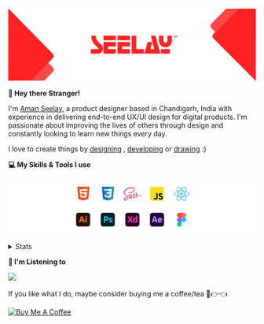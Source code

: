 [![banner](./images/seelay.svg)](https://www.seelay.in)

**👋 Hey there Stranger!**

I'm [Aman Seelay](https://www.seelay.in), a product designer based in Chandigarh, India with experience in delivering end-to-end UX/UI design for digital products. I'm passionate about improving the lives of others through design and constantly looking to learn new things every day.

I love to create things by [designing](https://www.seelay.in/#work) , [developing](https://www.seelay.in/#projects) or [drawing](https://art.seelay.in) :)

**💻 My Skills & Tools I use**

[![banner](./images/skills&tools.svg)](https://www.seelay.in/about)

<details>
  <summary>Stats</summary>

---

<!--START_SECTION:waka-->
![Profile Views](http://img.shields.io/badge/Profile%20Views-12-blue)

**🐱 My GitHub Data** 

> 🏆 399 Contributions in the Year 2022
 > 
> 📦 683.4 kB Used in GitHub's Storage 
 > 
> 💼 Opted to Hire
 > 
> 📜 3 Public Repositories 
 > 
> 🔑 38 Private Repositories  
 > 
**I'm a Night 🦉** 

```text
🌞 Morning    118 commits    ████░░░░░░░░░░░░░░░░░░░░░   16.71% 
🌆 Daytime    111 commits    ████░░░░░░░░░░░░░░░░░░░░░   15.72% 
🌃 Evening    183 commits    ██████░░░░░░░░░░░░░░░░░░░   25.92% 
🌙 Night      294 commits    ██████████░░░░░░░░░░░░░░░   41.64%

```
📅 **I'm Most Productive on Monday** 

```text
Monday       149 commits    █████░░░░░░░░░░░░░░░░░░░░   21.1% 
Tuesday      86 commits     ███░░░░░░░░░░░░░░░░░░░░░░   12.18% 
Wednesday    90 commits     ███░░░░░░░░░░░░░░░░░░░░░░   12.75% 
Thursday     86 commits     ███░░░░░░░░░░░░░░░░░░░░░░   12.18% 
Friday       62 commits     ██░░░░░░░░░░░░░░░░░░░░░░░   8.78% 
Saturday     93 commits     ███░░░░░░░░░░░░░░░░░░░░░░   13.17% 
Sunday       140 commits    █████░░░░░░░░░░░░░░░░░░░░   19.83%

```


📊 **This Week I Spent My Time On** 

```text
⌚︎ Time Zone: Asia/Kolkata

💬 Programming Languages: 
Other                    2 hrs 4 mins        ██████████████████░░░░░░░   74.09% 
JSON                     43 mins             ██████░░░░░░░░░░░░░░░░░░░   25.86% 
JavaScript               0 secs              ░░░░░░░░░░░░░░░░░░░░░░░░░   0.05%

🔥 Editors: 
Browser                  2 hrs 4 mins        ██████████████████░░░░░░░   74.09% 
VS Code                  43 mins             ██████░░░░░░░░░░░░░░░░░░░   25.91%

💻 Operating System: 
Windows                  2 hrs 47 mins       █████████████████████████   100.0%

```

**I Mostly Code in JavaScript** 

```text
JavaScript               28 repos            ██████████████████░░░░░░░   71.79% 
TypeScript               11 repos            ███████░░░░░░░░░░░░░░░░░░   28.21%

```



 Last Updated on 17/12/2022 06:39:34 UTC
<!--END_SECTION:waka-->

---

 </details>

**🎵 I'm Listening to**

<object data="https://now-play.vercel.app/api/generate?uid=7a17a86e-d6b7-43b5-8d9c-1d6dae42a779" >

  <img src="https://now-play.vercel.app/api/generate?uid=7a17a86e-d6b7-43b5-8d9c-1d6dae42a779" />

</object>

If you like what I do, maybe consider buying me a coffee/tea 🥺👉👈

<a href="https://www.buymeacoffee.com/seelay" target="_blank"><img src="https://cdn.buymeacoffee.com/buttons/v2/default-red.png" alt="Buy Me A Coffee" width="150" ></a>
